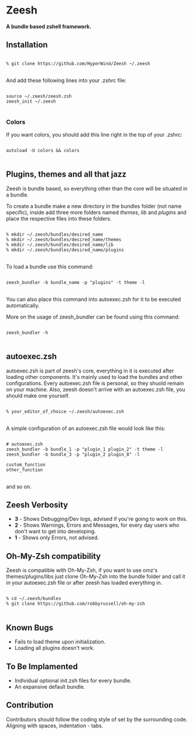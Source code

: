 <h1>Zeesh</h1>
<b>A bundle based zshell framework.</b>

<h2>Installation</h2>

<pre>
<code>
% git clone https://github.com/HyperWind/Zeesh ~/.zeesh
</code>
</pre>


And add these following lines into your .zshrc file:

<pre>
<code>
source ~/.zeesh/zeesh.zsh
zeesh_init ~/.zeesh
</code>
</pre>

<h3>Colors</h3>

If you want colors, you should add this line right in the top of your .zshrc:

<pre>
<code>
autoload -U colors && colors
</code>
</pre>

<h2>Plugins, themes and all that jazz</h2>

Zeesh is bundle based, so everything other than the core will be situated in a bundle.

To create a bundle make a new directory in the bundles folder (not name specific), inside add three more folders named <em>themes</em>, <em>lib</em> and <em>plugins</em> and place the respective files into these folders.

<pre>
<code>
% mkdir ~/.zeesh/bundles/desired_name
% mkdir ~/.zeesh/bundles/desired_name/themes
% mkdir ~/.zeesh/bundles/desired_name/lib
% mkdir ~/.zeesh/bundles/desired_name/plugins
</code>
</pre>

To load a bundle use this command:

<pre>
<code>
zeesh_bundler -b bundle_name -p "plugins" -t theme -l
</code>
</pre>

You can also place this command into autoexec.zsh for it to be executed automatically.

More on the usage of zeesh_bundler can be found using this command:

<pre>
<code>
zeesh_bundler -h
</code>
</pre>

<h2>autoexec.zsh</h2>

autoexec.zsh is part of zeesh's core, everything in it is executed after loading other components. It's mainly used to load the bundles and other configurations. 
Every autoexec.zsh file is personal, so they shuold remain on your machine.
Also, zeesh doesn't arrive with an autoexec.zsh file, you should make one yourself.

<pre>
<code>
% your_editor_of_choice ~/.zeesh/autoexec.zsh
</code>
</pre>

A simple configuration of an autoexec.zsh file would look like this:

<pre>
<code>
# autoexec.zsh
zeesh_bundler -b bundle_1 -p "plugin_1 plugin_2" -t theme -l
zeesh_bundler -b bundle_3 -p "plugin_2 plugin_8" -l

custom_function
other_function
</code>
</pre>

and so on.

<h2>Zeesh Verbosity</h2>

<ul>
<li><b>3</b> - Shows Debugging/Dev logs, advised if you're going to work on this.</li>
<li><b>2</b> - Shows Warnings, Errors and Messages, for every day users who don't want to get into developing.</li>
<li><b>1</b> - Shows only Errors, not advised.</li>
</ul>

<h2>Oh-My-Zsh compatibility</h2>

Zeesh is compatible with Oh-My-Zsh, if you want to use omz's themes/plugins/libs just clone Oh-My-Zsh into the bundle folder and call it in your autoexec.zsh file or after zeesh has loaded everything in.

<pre>
<code>
% cd ~/.zeesh/bundles
% git clone https://github.com/robbyrussell/oh-my-zsh
</code>
</pre>

<h2>Known Bugs</h2>

<ul>
<li>Fails to load theme upon initialization.</li>
<li>Loading all plugins doesn't work.</li>
</ul>

<h2>To Be Implamented</h2>

<ul>
<li>Individual optional init.zsh files for every bundle.</li>
<li>An expansive default bundle.</li>
</ul>

<h2>Contribution</h2>

Contributors should follow the coding style of set by the surrounding code.
Aligning with spaces, indentation - tabs.
